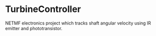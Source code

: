 # TurbineController
NETMF electronics project which tracks shaft angular velocity using IR emitter and phototransistor.
